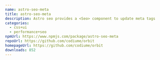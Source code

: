 ```yaml
---
name: astro-seo-meta
title: astro-seo-meta
description: Astro seo provides a <Seo> component to update meta tags
categories:
  - css+ui
  - performance+seo
npmUrl: https://www.npmjs.com/package/astro-seo-meta
repoUrl: https://github.com/codiume/orbit
homepageUrl: https://github.com/codiume/orbit
downloads: 852
---
```

